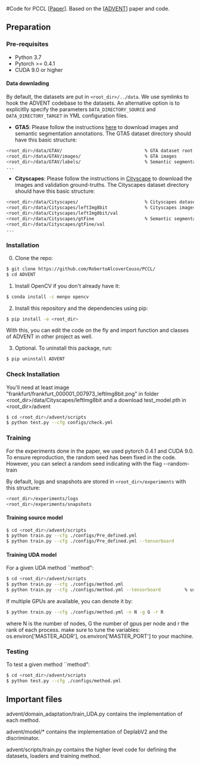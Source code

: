 #Code for PCCL [[Paper](https://papers.ssrn.com/sol3/papers.cfm?abstract_id=4410425)].
Based on the [[ADVENT](https://github.com/valeoai/ADVENT)] paper and code.

## Preparation

### Pre-requisites
* Python 3.7
* Pytorch >= 0.4.1
* CUDA 9.0 or higher

#### Data downlading
By default, the datasets are put in ```<root_dir>/../data```. We use symlinks to hook the ADVENT codebase to the datasets. An alternative option is to explicitlly specify the parameters ```DATA_DIRECTORY_SOURCE``` and ```DATA_DIRECTORY_TARGET``` in YML configuration files.

* **GTA5**: Please follow the instructions [here](https://download.visinf.tu-darmstadt.de/data/from_games/) to download images and semantic segmentation annotations. The GTA5 dataset directory should have this basic structure:
```bash
<root_dir>/data/GTAV/                               % GTA dataset root
<root_dir>/data/GTAV/images/                        % GTA images
<root_dir>/data/GTAV/labels/                        % Semantic segmentation labels
...
```

* **Cityscapes**: Please follow the instructions in [Cityscape](https://www.cityscapes-dataset.com/) to download the images and validation ground-truths. The Cityscapes dataset directory should have this basic structure:
```bash
<root_dir>/data/Cityscapes/                         % Cityscapes dataset root
<root_dir>/data/Cityscapes/leftImg8bit              % Cityscapes images
<root_dir>/data/Cityscapes/leftImg8bit/val
<root_dir>/data/Cityscapes/gtFine                   % Semantic segmentation labels
<root_dir>/data/Cityscapes/gtFine/val
...
```
### Installation
0. Clone the repo:
```bash
$ git clone https://github.com/RobertoAlcoverCouso/PCCL/
$ cd ADVENT
```

1. Install OpenCV if you don't already have it:

```bash
$ conda install -c menpo opencv
```

2. Install this repository and the dependencies using pip:
```bash
$ pip install -e <root_dir>
```

With this, you can edit the code on the fly and import function 
and classes of ADVENT in other project as well.

3. Optional. To uninstall this package, run:
```bash
$ pip uninstall ADVENT
```
### Check Installation
You'll need at least image "frankfurt/frankfurt_000001_007973_leftImg8bit.png" in folder <root_dir>/data/Cityscapes/leftImg8bit and a download test_model.pth  in  <root_dir>/advent
```bash
$ cd <root_dir>/advent/scripts
$ python test.py --cfg configs/check.yml
```
### Training
For the experiments done in the paper, we used pytorch 0.4.1 and CUDA 9.0. To ensure reproduction, the random seed has been fixed in the code. However, you can select a random seed indicating with the flag --random-train

By default, logs and snapshots are stored in ```<root_dir>/experiments``` with this structure:
```bash
<root_dir>/experiments/logs
<root_dir>/experiments/snapshots
```
#### Training source model
```bash
$ cd <root_dir>/advent/scripts
$ python train.py --cfg ./configs/Pre_defined.yml
$ python train.py --cfg ./configs/Pre_defined.yml --tensorboard         % using tensorboard
```
#### Training UDA model
For a given UDA method ``method":
```bash
$ cd <root_dir>/advent/scripts
$ python train.py --cfg ./configs/method.yml
$ python train.py --cfg ./configs/method.yml --tensorboard         % using tensorboard
```
If multiple GPUs are available, you can denote it by:
```bash
$ python train.py --cfg ./configs/method.yml -n N -g G -r R
```
where N is the number of nodes, G the number of gpus per node and r the rank of each process.
make sure to tune the variables: os.environ['MASTER_ADDR'], os.environ['MASTER_PORT'] to your machine.

### Testing
To test a given method ``method":
```bash
$ cd <root_dir>/advent/scripts
$ python test.py --cfg ./configs/method.yml
```
## Important files
advent/domain_adaptation/train_UDA.py contains the implementation of each method.

advent/model/* contains the implementation of DeplabV2 and the discriminator.

advent/scripts/train.py contains the higher level code for defining the datasets, loaders and training method.
